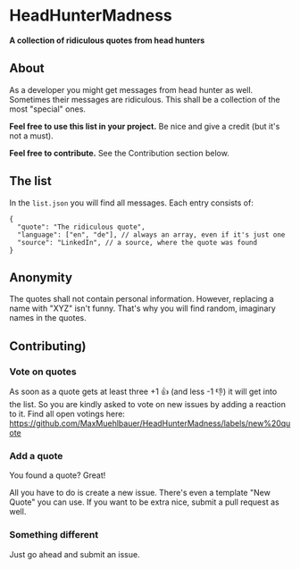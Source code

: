 # HeadHunterMadness
**A collection of ridiculous quotes from head hunters**

## About
As a developer you might get messages from head hunter as well. Sometimes their messages are ridiculous. This shall be a collection of the most "special" ones.

**Feel free to use this list in your project.** Be nice and give a credit (but it's not a must).

**Feel free to contribute.** See the Contribution section below.

## The list
In the `list.json` you will find all messages. Each entry consists of:
```
{
  "quote": "The ridiculous quote",
  "language": ["en", "de"], // always an array, even if it's just one
  "source": "LinkedIn", // a source, where the quote was found
}
```

## Anonymity 
The quotes shall not contain personal information. However, replacing a name with "XYZ" isn't funny. That's why you will find random, imaginary names in the quotes.

## Contributing) 
### Vote on quotes
As soon as a quote gets at least three +1 👍 (and less -1 👎) it will get into the list. So you are kindly asked to vote on new issues by adding a reaction to it. Find all open votings here: https://github.com/MaxMuehlbauer/HeadHunterMadness/labels/new%20quote

### Add a quote 
You found a quote? Great!

All you have to do is create a new issue. There's even a template "New Quote" you can use. If you want to be extra nice, submit a pull request as well.

### Something different
Just go ahead and submit an issue.
